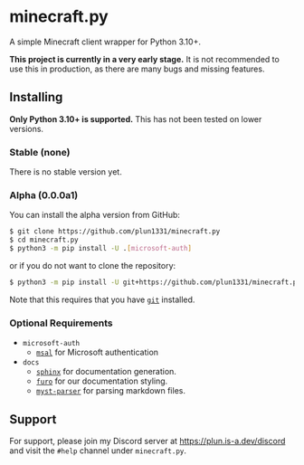 # minecraft.py

A simple Minecraft client wrapper for Python 3.10+.

**This project is currently in a very early stage.** 
It is not recommended to use this in production, 
as there are many bugs and missing features.


## Installing

**Only Python 3.10+ is supported.** This has not been tested on lower versions.

### Stable (none)

There is no stable version yet.

### Alpha (0.0.0a1)

You can install the alpha version from GitHub:

```bash
$ git clone https://github.com/plun1331/minecraft.py
$ cd minecraft.py
$ python3 -m pip install -U .[microsoft-auth]
```

or if you do not want to clone the repository:

```bash
$ python3 -m pip install -U git+https://github.com/plun1331/minecraft.py
```

Note that this requires that you have [`git`](https://git-scm.com/) installed.


### Optional Requirements
- `microsoft-auth`
    - [`msal`](https://pypi.org/project/msal/) for Microsoft authentication
- `docs`
    - [`sphinx`](https://pypi.org/project/sphinx/) for documentation generation.
    - [`furo`](https://pypi.org/project/furo/) for our documentation styling.
    - [`myst-parser`](https://pypi.org/project/myst-parser/) for parsing markdown files.

## Support

For support, please join my Discord server at https://plun.is-a.dev/discord and visit the `#help` channel under `minecraft.py`.
